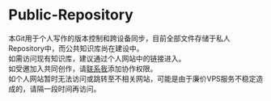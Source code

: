 # Public-Repository

本Git用于个人写作的版本控制和跨设备同步，目前全部文件存储于私人Repository中，而公共知识库尚在建设中。<br>如需访问现有知识库，建议通过个人网站中的链接进入。<br>如受邀加入共同创作，请[联系我](mailto:mail@limengjia.cn)添加协作权限。<br>如个人网站暂时无法访问或跳转至不相关网站，可能是由于廉价VPS服务不稳定造成的，请隔一段时间再访问。
